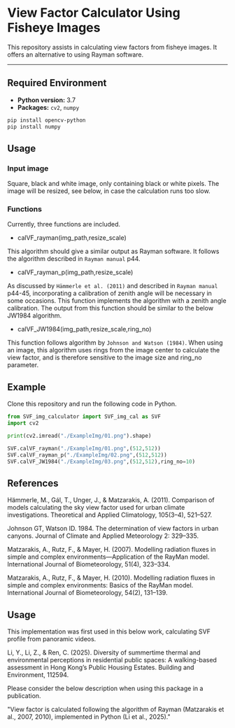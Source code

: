 # View Factor Calculator Using Fisheye Images

This repository assists in calculating view factors from fisheye images. It offers an alternative to using Rayman software.

---

## Required Environment

- **Python version:** 3.7
- **Packages:** `cv2`, `numpy`

```bash
pip install opencv-python
pip install numpy
```

## Usage

### Input image

Square, black and white image, only containing black or white pixels. The image will be resized, see below, in case the calculation runs too slow.

### Functions

Currently, three functions are included.

- calVF_rayman(img_path,resize_scale)

This algorithm should give a similar output as Rayman software. It follows the algorithm described in `Rayman manual` p44.

- calVF_rayman_p(img_path,resize_scale)

As discussed by `Hämmerle et al. (2011)` and described in `Rayman manual` p44-45, incorporating a calibration of zenith angle will be necessary in some occasions. This function implements the algorithm with a zenith angle calibration. The output from this function should be similar to the below JW1984 algorithm.

- calVF_JW1984(img_path,resize_scale,ring_no)

This function follows algorithm by `Johnson and Watson (1984)`. When using an image, this algorithm uses rings from the image center to calculate the view factor, and is therefore sensitive to the image size and ring_no parameter.

## Example

Clone this repository and run the following code in Python.

```python
from SVF_img_calculator import SVF_img_cal as SVF
import cv2

print(cv2.imread("./ExampleImg/01.png").shape)

SVF.calVF_rayman("./ExampleImg/01.png",(512,512))
SVF.calVF_rayman_p("./ExampleImg/02.png",(512,512))
SVF.calVF_JW1984("./ExampleImg/03.png",(512,512),ring_no=10)
```

## References

Hämmerle, M., Gál, T., Unger, J., & Matzarakis, A. (2011). Comparison of models calculating the sky view factor used for urban climate investigations. Theoretical and Applied Climatology, 105(3–4), 521–527.

Johnson GT, Watson ID. 1984. The determination of view factors in urban canyons. Journal of Climate and Applied Meteorology 2: 329–335.

Matzarakis, A., Rutz, F., & Mayer, H. (2007). Modelling radiation fluxes in simple and complex environments—Application of the RayMan model. International Journal of Biometeorology, 51(4), 323–334.

Matzarakis, A., Rutz, F., & Mayer, H. (2010). Modelling radiation fluxes in simple and complex environments: Basics of the RayMan model. International Journal of Biometeorology, 54(2), 131–139.

## Usage

This implementation was first used in this below work, calculating SVF profile from panoramic videos.

Li, Y., Li, Z., & Ren, C. (2025). Diversity of summertime thermal and environmental perceptions in residential public spaces: A walking-based assessment in Hong Kong’s Public Housing Estates. Building and Environment, 112594.

Please consider the below description when using this package in a publication.

"View factor is calculated following the algorithm of Rayman (Matzarakis et al., 2007, 2010), implemented in Python (Li et al., 2025)."
